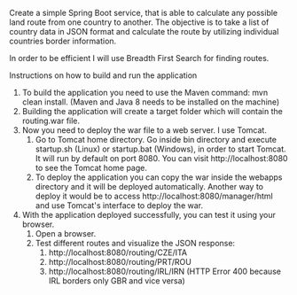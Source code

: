 Create a simple Spring Boot service, that is able to calculate any possible land route from one country to another. The objective is to take a list of country data in JSON format and calculate the route by utilizing individual countries border information.

In order to be efficient I will use Breadth First Search for finding routes.

Instructions on how to build and run the application

1. To build the application you need to use the Maven command: mvn clean install. (Maven and Java 8 needs to be installed on the machine)
2. Building the application will create a target folder which will contain the routing.war file.
3. Now you need to deploy the war file to a web server. I use Tomcat.
   1. Go to Tomcat home directory. Go inside bin directory and execute startup.sh (Linux) or startup.bat (Windows), in order to start Tomcat. It will run by default on port 8080. You can visit http://localhost:8080 to see the Tomcat home page.
   2. To deploy the application you can copy the war inside the webapps directory and it will be deployed automatically. Another way to deploy it would be to access http://localhost:8080/manager/html and use Tomcat's interface to deploy the war.
4. With the application deployed successfully, you can test it using your browser.
   1. Open a browser.
   2. Test different routes and visualize the JSON response:
      1. http://localhost:8080/routing/CZE/ITA
      2. http://localhost:8080/routing/PRT/ROU
      3. http://localhost:8080/routing/IRL/IRN (HTTP Error 400 because IRL borders only GBR and vice versa)